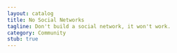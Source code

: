 ```yaml
---
layout: catalog
title: No Social Networks
tagline: Don't build a social network, it won't work.
category: Community
stub: true
---
```


